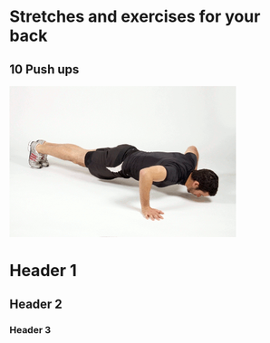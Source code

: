 # Stretches and exercises for your back

## 10 Push ups
![Push up gif](https://raw.githubusercontent.com/andrewboes/backworkout/master/giphy.gif)

# Header 1
## Header 2
### Header 3
